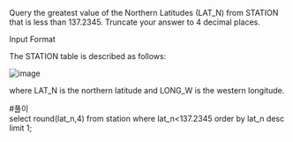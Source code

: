 Query the greatest value of the Northern Latitudes (LAT_N) from STATION that is less than 137.2345. Truncate your answer to 4  decimal places.

Input Format

The STATION table is described as follows:

![image](https://user-images.githubusercontent.com/38153316/158722411-ca904443-4a07-4094-ac10-ae0e710cb060.png)

where LAT_N is the northern latitude and LONG_W is the western longitude.

#풀이  
select round(lat_n,4) from station where lat_n<137.2345 order by lat_n desc limit 1;

